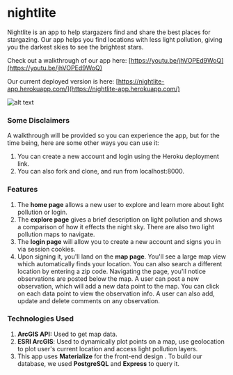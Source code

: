 # nightlite

Nightlite is an app to help stargazers find and share the best places for stargazing. Our app helps you find locations with less light pollution, giving you the darkest skies to see the brightest stars.

Check out a walkthrough of our app here: [https://youtu.be/jhVOPEd9WoQ](https://youtu.be/jhVOPEd9WoQ)

Our current deployed version is here: [https://nightlite-app.herokuapp.com/](https://nightlite-app.herokuapp.com/)

 ![alt text](https://github.com/mehrimo/nightlite/blob/master/public/imgs/screenshot_index.png?raw=true)

### Some Disclaimers

A walkthrough will be provided so you can experience the app, but for the time being, here are some other ways you can use it:

1. You can create a new account and login using the Heroku deployment link.
2. You can also fork and clone, and run from localhost:8000.

### Features

1. The **home page** allows a new user to explore and learn more about light pollution or login.
2. The **explore page** gives a brief description on light pollution and shows a comparison of how it effects the night sky. There are also two light pollution maps to navigate.
3. The **login page** will allow you to create a new account and signs you in via session cookies.
4. Upon signing it, you'll land on the **map page**. You'll see a large map view which automatically finds your location. You can also search a different location by entering a zip code. Navigating the page, you'll notice observations are posted below the map. A user can post a new observation, which will add a new data point to the map. You can click on each data point to view the observation info. A user can also add, update and delete comments on any observation.

### Technologies Used

1. **ArcGIS API:** Used to get map data.
2. **ESRI ArcGIS**: Used to dynamically plot points on a map, use geolocation to plot user's current location and access light pollution layers.
3. This app uses **Materialize** for the front-end design . To build our database, we used **PostgreSQL** and **Express** to query it.


